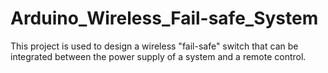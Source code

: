 # Arduino_Wireless_Fail-safe_System
This project is used to design a wireless "fail-safe" switch that can be integrated between the power supply of a system and a remote control.
